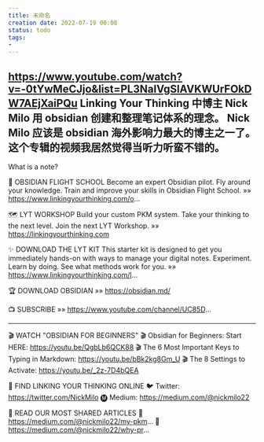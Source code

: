 ```yaml
---
title: 未命名
creation date: 2022-07-19 00:08 
status: todo
tags:
- 
---
```

https://www.youtube.com/watch?v=-0tYwMeCJjo&list=PL3NaIVgSlAVKWUrFOkDW7AEjXaiPQu
Linking Your Thinking 中博主 Nick Milo 用 obsidian 创建和整理笔记体系的理念。 Nick Milo 应该是 obsidian 海外影响力最大的博主之一了。这个专辑的视频我居然觉得当听力听蛮不错的。
---
What is a note?

🚀 OBSIDIAN FLIGHT SCHOOL
Become an expert Obsidian pilot. Fly around your knowledge. Train and improve your skills in Obsidian Flight School.
»» https://www.linkingyourthinking.com/o...

🗺 LYT WORKSHOP
Build your custom PKM system. Take your thinking to the next level. Join the next LYT Workshop.
»» https://linkingyourthinking.com

✨ DOWNLOAD THE LYT KIT
This starter kit is designed to get you immediately hands-on with ways to manage your digital notes. Experiment. Learn by doing. See what methods work for you.
»» https://www.linkingyourthinking.com/l...

🏆 DOWNLOAD OBSIDIAN
»» https://obsidian.md/

📺 SUBSCRIBE
»» https://www.youtube.com/channel/UC85D...

----------------------------------------------------------------------------------------------------

🎬 WATCH "OBSIDIAN FOR BEGINNERS"
🎬 Obsidian for Beginners: Start HERE: https://youtu.be/QgbLb6QCK88
🎬 The 6 Most Important Keys to Typing in Markdown: https://youtu.be/bBk2kg8Gm_U
🎬 The 8 Settings to Activate: https://youtu.be/_2z-7D4bQEA

🔎 FIND LINKING YOUR THINKING ONLINE
🐦 Twitter: https://twitter.com/NickMilo
🅜 Medium: https://medium.com/@nickmilo22

📖 READ OUR MOST SHARED ARTICLES
📖 https://medium.com/@nickmilo22/my-pkm...
📖 https://medium.com/@nickmilo22/why-pr...